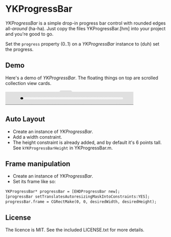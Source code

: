 # YKProgressBar

_YKProgressBar_ is a simple drop-in progress bar control with rounded edges all-_around_ (ha-ha). Just copy the files YKProgressBar.[hm] into your project and you're good to go.

Set the `progress` property (0..1) on a _YKProgressBar_ instance to (duh) set the progress.

## Demo

Here's a demo of _YKProgressBar_. The floating things on top are scrolled collection view cards.

![demo](https://github.com/karabatov/YKProgressBar/raw/master/demo.gif "YKProgressBar demo")

## Auto Layout

* Create an instance of _YKProgressBar_.
* Add a width constraint.
* The height constraint is already added, and by default it's 6 points tall. See `kYKProgressBarHeight` in YKProgressBar.m.

## Frame manipulation

* Create an instance of _YKProgressBar_.
* Set its frame like so:

```objc
YKProgressBar* progressBar = [EHDProgressBar new];
[progressBar setTranslatesAutoresizingMaskIntoConstraints:YES];
progressBar.frame = CGRectMake(0, 0, desiredWidth, desiredHeight);
```

## License

The licence is MIT. See the included LICENSE.txt for more details.
